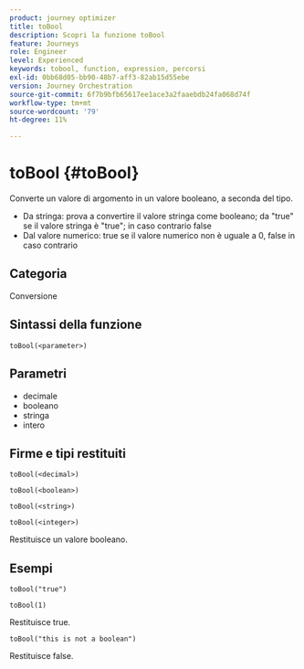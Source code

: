 ```yaml
---
product: journey optimizer
title: toBool
description: Scopri la funzione toBool
feature: Journeys
role: Engineer
level: Experienced
keywords: tobool, function, expression, percorsi
exl-id: 0bb68d05-bb90-48b7-aff3-82ab15d55ebe
version: Journey Orchestration
source-git-commit: 6f7b9bfb65617ee1ace3a2faaebdb24fa068d74f
workflow-type: tm+mt
source-wordcount: '79'
ht-degree: 11%

---
```


# toBool {#toBool}

Converte un valore di argomento in un valore booleano, a seconda del tipo.

* Da stringa: prova a convertire il valore stringa come booleano; da &quot;true&quot; se il valore stringa è &quot;true&quot;; in caso contrario false
* Dal valore numerico: true se il valore numerico non è uguale a 0, false in caso contrario

## Categoria

Conversione

## Sintassi della funzione

`toBool(<parameter>)`

## Parametri

* decimale
* booleano
* stringa
* intero

## Firme e tipi restituiti

`toBool(<decimal>)`

`toBool(<boolean>)`

`toBool(<string>)`

`toBool(<integer>)`

Restituisce un valore booleano.

## Esempi

`toBool("true")`

`toBool(1)`

Restituisce true.

`toBool("this is not a boolean")`

Restituisce false.
